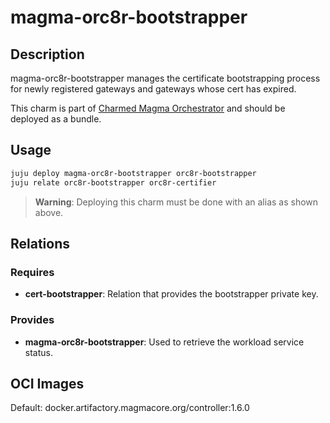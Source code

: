 # magma-orc8r-bootstrapper

## Description

magma-orc8r-bootstrapper manages the certificate bootstrapping process for newly registered 
gateways and gateways whose cert has expired.

This charm is part of [Charmed Magma Orchestrator](https://charmhub.io/magma-orc8r/) and should
be deployed as a bundle.

## Usage

```bash
juju deploy magma-orc8r-bootstrapper orc8r-bootstrapper
juju relate orc8r-bootstrapper orc8r-certifier
```

> **Warning**: Deploying this charm must be done with an alias as shown above.

## Relations

### Requires

- **cert-bootstrapper**: Relation that provides the bootstrapper private key.

### Provides

- **magma-orc8r-bootstrapper**: Used to retrieve the workload service status.

## OCI Images

Default: docker.artifactory.magmacore.org/controller:1.6.0
